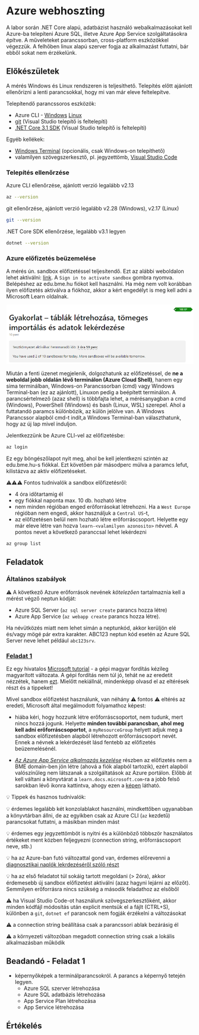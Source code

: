 # Azure webhoszting

A labor során .NET Core alapú, adatbázist használó webalkalmazásokat kell Azure-ba telepíteni Azure SQL, illetve Azure App Service szolgáltatásokra építve. A műveleteket parancssorban, cross-platform eszközökkel végezzük. A felhőben linux alapú szerver fogja az alkalmazást futtatni, bár ebből sokat nem érzékelünk.

## Előkészületek

A mérés Windows és Linux rendszeren is teljesíthető. Telepítés előtt ajánlott ellenőrizni a lenti parancsokkal, hogy mi van már eleve feltelepítve.

Telepítendő parancssoros eszközök:    
 - Azure CLI - [Windows](https://aka.ms/installazurecliwindows) [Linux](https://docs.microsoft.com/hu-hu/cli/azure/install-azure-cli) 
 - [git](https://git-scm.com/downloads) (Visual Studio telepítő is feltelepíti)
 - [.NET Core 3.1 SDK](https://docs.microsoft.com/hu-hu/dotnet/core/install/) (Visual Studio telepítő is feltelepíti)
 
Egyéb kellékek:
 - [Windows Terminal](https://www.microsoft.com/hu-hu/p/windows-terminal/9n0dx20hk701?rtc=1&activetab=pivot:overviewtab) (opcionális, csak Windows-on telepíthető)
 - valamilyen szövegszerkesztő, pl. jegyzettömb, [Visual Studio Code](https://code.visualstudio.com/)

### Telepítés ellenőrzése

Azure CLI ellenőrzése, ajánlott verzió legalább v2.13
```bash
az --version
```
git ellenőrzése, ajánlott verzió legalább v2.28 (Windows), v2.17 (Linux)
```bash
git --version
```
.NET Core SDK ellenőrzése, legalább v3.1 legyen
```bash
dotnet --version
```

### Azure előfizetés beüzemelése
A mérés ún. sandbox előfizetéssel teljesítendő. Ezt az alábbi weboldalon lehet aktiválni: [link](
https://docs.microsoft.com/hu-hu/learn/modules/develop-app-that-queries-azure-sql/3-exercise-create-tables-bulk-import-query-data).
A `Sign in to activate sandbox` gombra nyomva. Belépéshez az edu.bme.hu fiókot kell használni. Ha még nem volt korábban ilyen előfizetés aktiválva a fiókhoz, akkor a kért engedélyt is meg kell adni a Microsoft Learn oldalnak.

![Azure Sandbox activated](media/sandbox_activated.png)

Miután a fenti üzenet megjelenik, dolgozhatunk az előfizetéssel, de **ne a weboldal jobb oldalán lévő terminálon (Azure Cloud Shell)**, hanem egy sima terminálban, Windows-on Parancssorban (cmd) vagy Windows Terminal-ban (ez az ajánlott), Linuxon pedig a beépített terminálon. A parancsértelmező (azaz shell) is többfajta lehet, a mérésanyagban a cmd (Windows), PowerShell (Windows) és bash (Linux, WSL) szerepel. Ahol a futtatandó paramcs különbözik, az külön jelölve van. A Windows Parancssor alapból cmd-t indít,a Windows Terminal-ban választhatunk, hogy az új lap mivel induljon.

Jelentkezzünk be Azure CLI-vel az előfizetésbe:

```bash
az login
```

Ez egy böngészőlapot nyit meg, ahol be kell jelentkezni szintén az edu.bme.hu-s fiókkal. Ezt követően pár másodperc múlva a paramcs lefut, kilistázva az aktív előfizetéseket.

:warning::warning::warning: Fontos tudnivalók a sandbox előfizetésről:

- 4 óra időtartamig él
- egy fiókkal naponta max. 10 db. hozható létre
- nem minden régióban enged erőforrásokat létrehozni. Ha a `West Europe` régióban nem engedi, akkor használjuk a `Central US`-t,
- az előfizetésen belül nem hozható létre erőforráscsoport. Helyette egy már eleve létre van hozva `learn-<valamilyen azonosito>` névvel. A pontos nevet a következő paranccsal lehet lekérdezni

```bash
az group list
```

## Feladatok

### Általános szabályok

:warning: A következő Azure erőforrások nevének *kötelezően* tartalmaznia kell a mérést végző neptun kódját: 

  - Azure SQL Server (`az sql server create` parancs hozza létre) 
  - Azure App Service (`az webapp create` parancs hozza létre). 
 
Ha névütközés miatt nem lehet simán a neptunkód, akkor kerüljön elé és/vagy mögé pár extra karakter. ABC123 neptun kód esetén az Azure SQL Server neve lehet például `abc123srv`.


### [Feladat 1](Feladat-1.md)

Ez egy hivatalos [Microsoft tutorial](https://docs.microsoft.com/en-us/azure/app-service/tutorial-dotnetcore-sqldb-app) - a gépi magyar fordítás kézileg magyarított változata. A gépi fordítás nem túl jó, tehát ne az eredetit nézzétek, hanem [ezt](Feladat-1.md). Mielőtt nekiállnál, mindenképp olvasd el az eltérések részt és a tippeket!

Mivel sandbox előfizetést használunk, van néhány :warning: fontos :warning: eltérés az eredeti, Microsoft által megálmodott folyamathoz képest:

- hiába kéri, hogy hozzunk létre erőforráscsoportot, nem tudunk, mert nincs hozzá jogunk. Helyette **minden további parancsban, ahol meg kell adni erőforráscsoportot**, a `myResourceGroup` helyett adjuk meg a sandbox előfizetésben alapból létrehozott erőforráscsoport nevét. Ennek a névnek a lekérdezését lásd fentebb az előfizetés beüzemelésénél.

- *[Az Azure App Service alkalmazás kezelése](Feladat-1.md#az-azure-app-service-alkalmazás-kezelése)* részben az előfizetés nem a BME domain-ben jön létre (ahová a fiók alapból tartozik), ezért alapból valószínűleg nem látszanak a szolgáltatások az Azure portálon. Előbb át kell váltani a könyvtárat a `learn.docs.microsoft.com`-ra a jobb felső sarokban lévő ikonra kattintva, ahogy ezen a [képen](media/switch_azure_directory.png) látható.

:bulb: Tippek és hasznos tudnivalók:

:bulb: érdemes legalább két konzolablakot használni, mindkettőben ugyanabban a könyvtárban állni, de az egyikben csak az Azure CLI (`az` kezdetű) parancsokat futtatni, a másikban minden mást

:bulb: érdemes egy jegyzettömböt is nyitni és a különböző többször használatos értékeket ment közben feljegyezni (connection string, erőforráscsoport neve, stb.)

:bulb: ha az Azure-ban futó változattal gond van, érdemes előrevenni a [diagnosztikai naplók lekrdezéséről szóló részt](Feladat-1.md#diagnosztikai-naplók-lekérdezése-log-streaming-funkcióval)

:bulb: ha az első feladatot túl sokáig tartott megoldani (> 2óra), akkor érdemesebb új sandbox előfizetést aktiválni (azaz hagyni lejárni az előzőt). Semmilyen erőforrásra nincs szükség a második feladathoz az elsőből

:warning: ha Visual Studio Code-ot használunk szövegszerkesztőként, akkor minden kódfájl módosítás után explicit mentsük el a fájlt (CTRL+S), különben a `git`, `dotnet ef` parancsok nem fogják érzékelni a változásokat

:warning: a connection string beállítása csak a parancssori ablak bezárásig él

:warning: a környezeti változóban megadott connection string csak a lokális alkalmazásban működik

## Beadandó - Feladat 1

- képernyőképek a terminálparancsokról. A parancs a képernyő tetején legyen.
    - Azure SQL szerver létrehozása
    - Azure SQL adatbázis létrehozása
    - App Service Plan létrehozása
    - App Service létrehozása

## Értékelés

